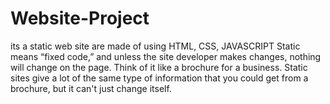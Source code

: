 # Website-Project
its a static web site are made of using HTML, CSS, JAVASCRIPT Static means “fixed code,” and unless the site developer makes changes, nothing will change on the page. Think of it like a brochure for a business. Static sites give a lot of the same type of information that you could get from a brochure, but it can't just change itself.
